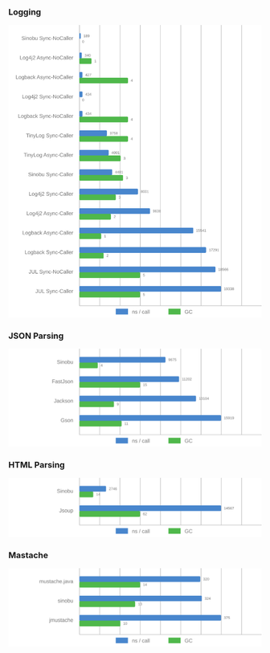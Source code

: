 ### Logging
<img src="/benchmark/LogBenchmark.svg" width="700">

### JSON Parsing
<img src="/benchmark/JSONParseBenchmark.svg" width="700">

### HTML Parsing
<img src="/benchmark/XMLParseBenchmark.svg" width="700">

### Mastache
<img src="/benchmark/ExpressionBenchmark.svg" width="700">
